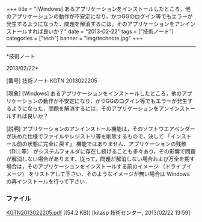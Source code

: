 ﻿+++
title = "[Windows] あるアプリケーションをインストールしたところ，他のアプリケーションの動作が不安定になり，かつGGのログイン等でもエラーが発生するようになった．問題を解消するには，そのアプリケーションをアンインストールすれば良いか？"
date = "2013-02-22"
tags = ["技術ノート"]
categories = ["tech"]
banner = "img/technote.jpg"
+++

-----------------------------------------------------------------------------------------------------------------------------

*技術ノート

2013/02/22*


[番号]
技術ノート KGTN 2013022205

[現象]
[Windows]
あるアプリケーションをインストールしたところ，他のアプリケーションの動作が不安定になり，かつGGのログイン等でもエラーが発生するようになった．問題を解消するには，そのアプリケーションをアンインストールすれば良いか？

[説明]
アプリケーションのアンインストール機能は，そのソフトウエアベンダーが決めた仕様でファイルやレジストリ等を削除するもので，決して
「インストール前の状態に完全に戻す」
機能ではありません．アプリケーションの残骸 （DLL等）
がシステムフォルダに存在し続けることも多々あり，その影響で問題が解消しない場合があります．従って，問題が解消しない場合および万全を期す場合は，そのアプリケーションをインストールする前のイメージ
（ドライブイメージ）
をリストアして下さい．そのようなイメージが無い場合は Windows
の再インストールを行って下さい．


### ファイル

 
 


[KGTN2013022205.pdf](http://techreport.kitasp.net/attachments/download/1230/KGTN2013022205.pdf)
 [(54.2 KB)] [kitasp 技術センター, 2013/02/22
13:59]


 


 

